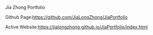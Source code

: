 Jia Zhong Portfolio

Github Page:https://github.com/JiaLongZhong/JiaPortfolio

Active Website:https://jialongzhong.github.io/JiaPortfolio/index.html